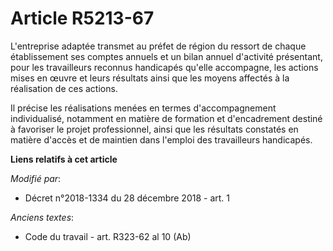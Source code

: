 # Article R5213-67

L'entreprise adaptée transmet au préfet de région du ressort de chaque établissement ses comptes annuels et un bilan annuel
d'activité présentant, pour les travailleurs reconnus handicapés qu'elle accompagne, les actions mises en œuvre et leurs
résultats ainsi que les moyens affectés à la réalisation de ces actions.

Il précise les réalisations menées en termes d'accompagnement individualisé, notamment en matière de formation et
d'encadrement destiné à favoriser le projet professionnel, ainsi que les résultats constatés en matière d'accès et de
maintien dans l'emploi des travailleurs handicapés.

**Liens relatifs à cet article**

_Modifié par_:

  - Décret n°2018-1334 du 28 décembre 2018 - art. 1

_Anciens textes_:

  - Code du travail - art. R323-62 al 10 (Ab)
